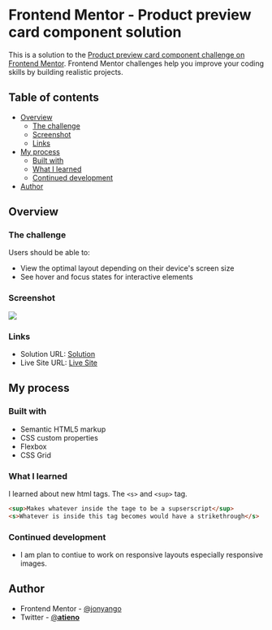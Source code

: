 # Frontend Mentor - Product preview card component solution

This is a solution to the [Product preview card component challenge on Frontend Mentor](https://www.frontendmentor.io/challenges/product-preview-card-component-GO7UmttRfa). Frontend Mentor challenges help you improve your coding skills by building realistic projects. 

## Table of contents

- [Overview](#overview)
  - [The challenge](#the-challenge)
  - [Screenshot](#screenshot)
  - [Links](#links)
- [My process](#my-process)
  - [Built with](#built-with)
  - [What I learned](#what-i-learned)
  - [Continued development](#continued-development)
- [Author](#author)




## Overview

### The challenge

Users should be able to:

- View the optimal layout depending on their device's screen size
- See hover and focus states for interactive elements

### Screenshot

![](./screenshot.jpg)



### Links

- Solution URL: [Solution](https://github.com/Jonyango/product-preview-card-component)
- Live Site URL: [Live Site](https://jonyango.github.io/product-preview-card-component/)

## My process

### Built with

- Semantic HTML5 markup
- CSS custom properties
- Flexbox
- CSS Grid


### What I learned

I learned about new html tags. The `<s>` and `<sup>` tag.

```html
<sup>Makes whatever inside the tage to be a supserscript</sup>
<s>Whatever is inside this tag becomes would have a strikethrough</s>
```

### Continued development

- I am plan to contiue to work on responsive layouts especially responsive images.
## Author

- Frontend Mentor - [@jonyango](https://www.frontendmentor.io/profile/Jonyango)
- Twitter - [@__atieno__](https://twitter.com/__atieno__)


